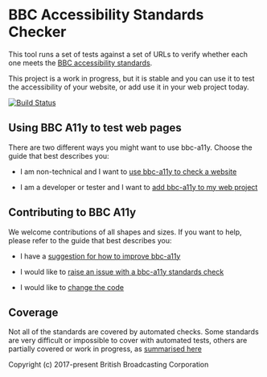 # BBC Accessibility Standards Checker

This tool runs a set of tests against a set of URLs to verify whether each one
meets the [BBC accessibility
standards](http://www.bbc.co.uk/guidelines/futuremedia/accessibility/).

This project is a work in progress, but it is stable and you can use it to
test the accessibility of your website, or add use it in your web project
today.

[![Build Status](https://travis-ci.org/bbc/bbc-a11y.svg?branch=master)](https://travis-ci.org/bbc/bbc-a11y)

## Using BBC A11y to test web pages

There are two different ways you might want to use bbc-a11y. Choose the guide
that best describes you:

* I am non-technical and I want to
  [use bbc-a11y to check a website](./guides/using/checking-a-website.md)

* I am a developer or tester and I want to
  [add bbc-a11y to my web project](./guides/using/using-bbc-a11y-in-your-project.md)

## Contributing to BBC A11y

We welcome contributions of all shapes and sizes. If you want to help, please
refer to the guide that best describes you:

* I have a
  [suggestion for how to improve bbc-a11y](./guides/contributing/suggesting-improvements.md)

* I would like to
  [raise an issue with a bbc-a11y standards check](./guides/contributing/raising-issues-with-standards-checks.md)

* I would like to
  [change the code](./guides/contributing/code-changes.md)

## Coverage

Not all of the standards are covered by automated checks. Some standards are
very difficult or impossible to cover with automated tests, others are partially
covered or work in progress, as [summarised here](./guides/coverage.md)

Copyright (c) 2017-present British Broadcasting Corporation
